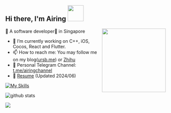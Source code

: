 <h2> Hi there, I'm Airing <img src="https://media.giphy.com/media/mGcNjsfWAjY5AEZNw6/giphy.gif" width="50"></h2>

<img align='right' src='https://user-images.githubusercontent.com/5713670/87202985-820dcb80-c2b6-11ea-9f56-7ec461c497c3.gif' width='200"'>

🐻 A software developer🎯 in Singapore
- 🌱 I’m currently working on C++, iOS, Cocos, React and Flutter.
- 📫 How to reach me: You may follow me on my blog([ursb.me](https://ursb.me)) or [Zhihu](https://www.zhihu.com/people/airing)
- 📢 Personal Telegram Channel: [t.me/airingchannel](https://t.me/airingchannel)
- 📝 [Resume](https://airingursb.github.io/resume/2024.html) (Updated 2024/06)
  
<!--
**Languages:**  

<code><img height="20" src="https://raw.githubusercontent.com/github/explore/80688e429a7d4ef2fca1e82350fe8e3517d3494d/topics/javascript/javascript.png"></code>
<code><img height="20" src="https://raw.githubusercontent.com/github/explore/80688e429a7d4ef2fca1e82350fe8e3517d3494d/topics/react/react.png"></code>
<code><img height="20" src="https://raw.githubusercontent.com/github/explore/80688e429a7d4ef2fca1e82350fe8e3517d3494d/topics/flutter/flutter.png"></code>
<code><img height="20" src="https://raw.githubusercontent.com/github/explore/80688e429a7d4ef2fca1e82350fe8e3517d3494d/topics/nodejs/nodejs.png"></code>

-->

[![My Skills](https://skillicons.dev/icons?i=cpp,ts,js,flutter,dart,react,redux,cmake,swift)](https://ursb.me)

![github stats](https://github-readme-stats.vercel.app/api?username=airingursb&show_icons=true)

[![](https://img.shields.io/static/v1?label=Sponsor&message=%E2%9D%A4&logo=GitHub&color=%23fe8e86)](https://github.com/sponsors/airingursb)
